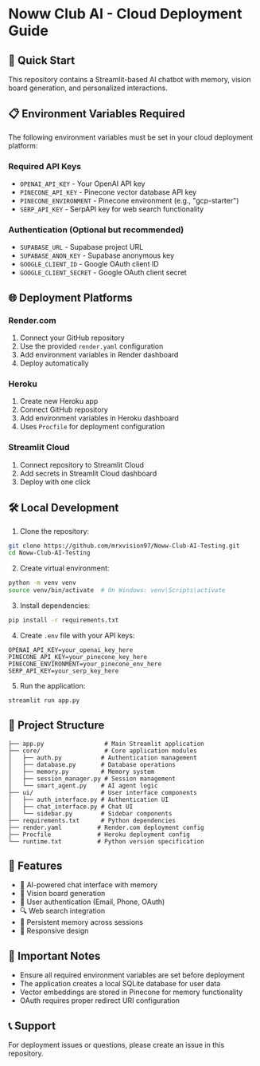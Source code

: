 # Noww Club AI - Cloud Deployment Guide

## 🚀 Quick Start

This repository contains a Streamlit-based AI chatbot with memory, vision board generation, and personalized interactions.

## 📋 Environment Variables Required

The following environment variables must be set in your cloud deployment platform:

### Required API Keys
- `OPENAI_API_KEY` - Your OpenAI API key
- `PINECONE_API_KEY` - Pinecone vector database API key
- `PINECONE_ENVIRONMENT` - Pinecone environment (e.g., "gcp-starter")
- `SERP_API_KEY` - SerpAPI key for web search functionality

### Authentication (Optional but recommended)
- `SUPABASE_URL` - Supabase project URL
- `SUPABASE_ANON_KEY` - Supabase anonymous key
- `GOOGLE_CLIENT_ID` - Google OAuth client ID
- `GOOGLE_CLIENT_SECRET` - Google OAuth client secret

## 🌐 Deployment Platforms

### Render.com
1. Connect your GitHub repository
2. Use the provided `render.yaml` configuration
3. Add environment variables in Render dashboard
4. Deploy automatically

### Heroku
1. Create new Heroku app
2. Connect GitHub repository
3. Add environment variables in Heroku dashboard
4. Uses `Procfile` for deployment configuration

### Streamlit Cloud
1. Connect repository to Streamlit Cloud
2. Add secrets in Streamlit Cloud dashboard
3. Deploy with one click

## 🛠️ Local Development

1. Clone the repository:
```bash
git clone https://github.com/mrxvision97/Noww-Club-AI-Testing.git
cd Noww-Club-AI-Testing
```

2. Create virtual environment:
```bash
python -m venv venv
source venv/bin/activate  # On Windows: venv\Scripts\activate
```

3. Install dependencies:
```bash
pip install -r requirements.txt
```

4. Create `.env` file with your API keys:
```env
OPENAI_API_KEY=your_openai_key_here
PINECONE_API_KEY=your_pinecone_key_here
PINECONE_ENVIRONMENT=your_pinecone_env_here
SERP_API_KEY=your_serp_key_here
```

5. Run the application:
```bash
streamlit run app.py
```

## 📁 Project Structure

```
├── app.py                 # Main Streamlit application
├── core/                  # Core application modules
│   ├── auth.py           # Authentication management
│   ├── database.py       # Database operations
│   ├── memory.py         # Memory system
│   ├── session_manager.py # Session management
│   └── smart_agent.py    # AI agent logic
├── ui/                   # User interface components
│   ├── auth_interface.py # Authentication UI
│   ├── chat_interface.py # Chat UI
│   └── sidebar.py        # Sidebar components
├── requirements.txt      # Python dependencies
├── render.yaml          # Render.com deployment config
├── Procfile             # Heroku deployment config
└── runtime.txt          # Python version specification
```

## 🔧 Features

- 🤖 AI-powered chat interface with memory
- 🎨 Vision board generation
- 👤 User authentication (Email, Phone, OAuth)
- 🔍 Web search integration
- 💾 Persistent memory across sessions
- 📱 Responsive design

## 🚨 Important Notes

- Ensure all required environment variables are set before deployment
- The application creates a local SQLite database for user data
- Vector embeddings are stored in Pinecone for memory functionality
- OAuth requires proper redirect URI configuration

## 📞 Support

For deployment issues or questions, please create an issue in this repository.
